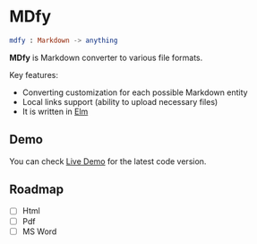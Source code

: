 # MDfy

```elm
mdfy : Markdown -> anything
```

**MDfy** is Markdown converter to various file formats.

Key features:
- Converting customization for each possible Markdown entity
- Local links support (ability to upload necessary files)
- It is written in [Elm](https://elm-lang.org/)

## Demo

You can check [Live Demo](https://mdfy-1-w0253200.deta.app/) for the latest code version.
## Roadmap

- [ ] Html
- [ ] Pdf
- [ ] MS Word
